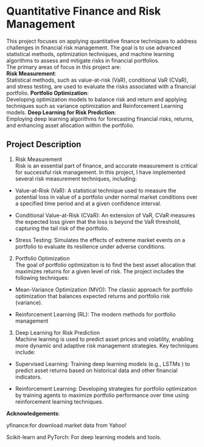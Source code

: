 # Quantitative Finance and Risk Management 

This project focuses on applying quantitative finance techniques to address challenges in financial risk management. The goal is to use advanced statistical methods, optimization techniques, and machine learning algorithms to assess and mitigate risks in financial portfolios.  <br/>
The primary areas of focus in this project are: <br/>
**Risk Measurement**: <br/>
Statistical methods, such as value-at-risk (VaR), conditional VaR (CVaR), and stress testing, are used to evaluate the risks associated with a financial portfolio.
**Portfolio Optimization**: <br/>
Developing optimization models to balance risk and return and applying techniques such as variance optimization and Reinforcement Learning models.
**Deep Learning for Risk Prediction**: <br/>
Employing deep learning algorithms for forecasting financial risks, returns, and enhancing asset allocation within the portfolio.


## Project Description 
1. Risk Measurement <br/>
 Risk is an essential part of finance, and accurate measurement is critical for successful risk management. In this project, I have implemented several risk measurement techniques, including:

- Value-at-Risk (VaR): A statistical technique used to measure the potential loss in value of a portfolio under normal market conditions over a specified time period and at a given confidence interval.

- Conditional Value-at-Risk (CVaR): An extension of VaR, CVaR measures the expected loss given that the loss is beyond the VaR threshold, capturing the tail risk of the portfolio.

- Stress Testing: Simulates the effects of extreme market events on a portfolio to evaluate its resilience under adverse conditions.

2. Portfolio Optimization <br/>
 The goal of portfolio optimization is to find the best asset allocation that maximizes returns for a given level of risk. The project includes the following techniques:

- Mean-Variance Optimization (MVO): The classic approach for portfolio optimization that balances expected returns and portfolio risk (variance).

- Reinforcement Learning (RL): The modern methods for portfolio management 

3. Deep Learning for Risk Prediction <br/>
Machine learning is used to predict asset prices and volatility, enabling more dynamic and adaptive risk management strategies. Key techniques include:

- Supervised Learning: Training deep learning models (e.g., LSTMs ) to predict asset returns based on historical data and other financial indicators.

- Reinforcement Learning: Developing strategies for portfolio optimization by training agents to maximize portfolio performance over time using reinforcement learning techniques.


**Acknowledgements**:

yfinance:for download market data from Yahoo!  <br/>

Scikit-learn and PyTorch: For deep learning models and tools. <br/>

